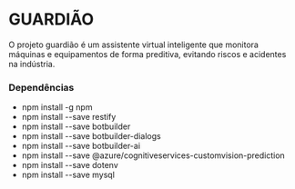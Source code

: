 # GUARDIÃO #

O projeto guardião é um assistente virtual inteligente que monitora máquinas e equipamentos de forma preditiva, evitando riscos e acidentes na indústria. 

### Dependências ###

* npm install -g npm
* npm install --save restify
* npm install --save botbuilder
* npm install --save botbuilder-dialogs
* npm install --save botbuilder-ai
* npm install --save @azure/cognitiveservices-customvision-prediction
* npm install --save dotenv
* npm install --save mysql


